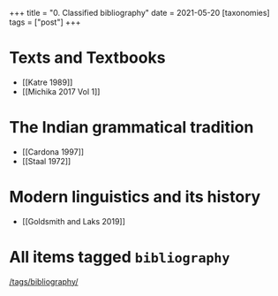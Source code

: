 +++
title = "0. Classified bibliography"
date = 2021-05-20
[taxonomies]
tags = ["post"]
+++

# Texts and Textbooks

- [[Katre 1989]]
- [[Michika 2017 Vol 1]]

# The Indian grammatical tradition

- [[Cardona 1997]]
- [[Staal 1972]]

# Modern linguistics and its history

- [[Goldsmith and Laks 2019]]

# All items tagged `bibliography`

[/tags/bibliography/](/tags/bibliography/)
